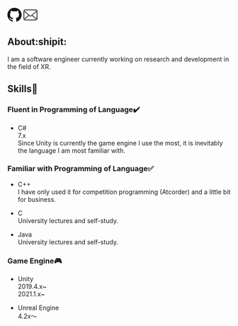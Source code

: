 [![Github](./img/GitHub-Mark-32px.png)](https://github.com/yutosasaki)
[![Mail](./img/Mail-32px.png)](mailto:yuto.sasaki19@gmail.com)

## About:shipit:

I am a software engineer currently working on research and development in the field of XR.

## Skills:page_with_curl:

### Fluent in Programming of Language:heavy_check_mark:

- C#  
  7.x  
  Since Unity is currently the game engine I use the most, it is inevitably the language I am most familiar with.

### Familiar with Programming of Language:white_check_mark:

- C++  
  I have only used it for competition programming (Atcorder) and a little bit for business.

- C  
  University lectures and self-study.

- Java  
  University lectures and self-study.

### Game Engine:video_game:

- Unity  
  2019.4.x~  
  2021.1.x~

- Unreal Engine  
  4.2x～
